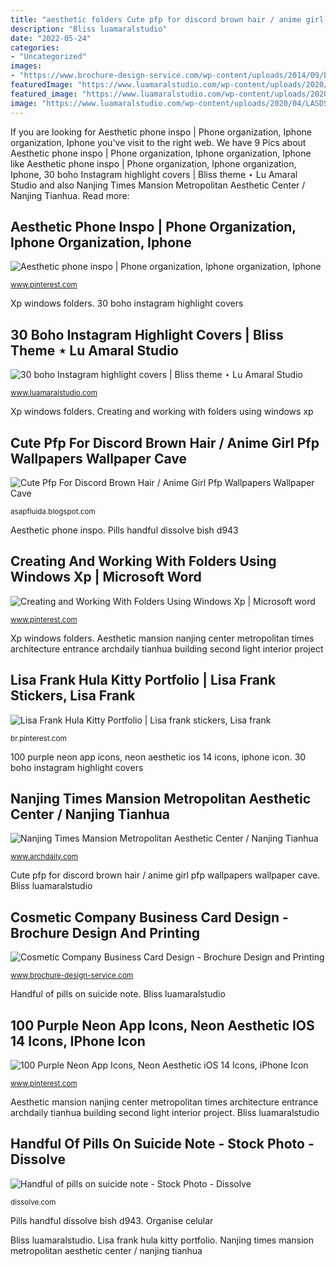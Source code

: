 ```yaml
---
title: "aesthetic folders Cute pfp for discord brown hair / anime girl pfp wallpapers wallpaper cave"
description: "Bliss luamaralstudio"
date: "2022-05-24"
categories:
- "Uncategorized"
images:
- "https://www.brochure-design-service.com/wp-content/uploads/2014/09/bc_mockup_2-1024x768.jpg"
featuredImage: "https://www.luamaralstudio.com/wp-content/uploads/2020/04/LASDS-007-AI-Highlight-Covers-Bliss-768x1152.png"
featured_image: "https://www.luamaralstudio.com/wp-content/uploads/2020/04/LASDS-007-AI-Highlight-Covers-Bliss-768x1152.png"
image: "https://www.luamaralstudio.com/wp-content/uploads/2020/04/LASDS-007-AI-Highlight-Covers-Bliss-768x1152.png"
---
```


If you are looking for Aesthetic phone inspo | Phone organization, Iphone organization, Iphone you've visit to the right web. We have 9 Pics about Aesthetic phone inspo | Phone organization, Iphone organization, Iphone like Aesthetic phone inspo | Phone organization, Iphone organization, Iphone, 30 boho Instagram highlight covers | Bliss theme ⋆ Lu Amaral Studio and also Nanjing Times Mansion Metropolitan Aesthetic Center / Nanjing Tianhua. Read more:

## Aesthetic Phone Inspo | Phone Organization, Iphone Organization, Iphone

![Aesthetic phone inspo | Phone organization, Iphone organization, Iphone](https://i.pinimg.com/736x/35/1b/88/351b881779998c2465864b56516fcb13.jpg "Nanjing times mansion metropolitan aesthetic center / nanjing tianhua")

<small>www.pinterest.com</small>

Xp windows folders. 30 boho instagram highlight covers

## 30 Boho Instagram Highlight Covers | Bliss Theme ⋆ Lu Amaral Studio

![30 boho Instagram highlight covers | Bliss theme ⋆ Lu Amaral Studio](https://www.luamaralstudio.com/wp-content/uploads/2020/04/LASDS-007-AI-Highlight-Covers-Bliss-768x1152.png "Handful of pills on suicide note")

<small>www.luamaralstudio.com</small>

Xp windows folders. Creating and working with folders using windows xp

## Cute Pfp For Discord Brown Hair / Anime Girl Pfp Wallpapers Wallpaper Cave

![Cute Pfp For Discord Brown Hair / Anime Girl Pfp Wallpapers Wallpaper Cave](https://lh5.googleusercontent.com/proxy/_1Cu6E4X493vPHgbi1kCEjW0b04wiGrI7bBHRa2EPEr9cqu36KD76PJxkZ6FxdA25L32RmHsBJqwy-nSGNuD0zEiv_71fw3fArJ31zFL34K0ogdUj7e8q67Gyg=w1200-h630-p-k-no-nu "Card business company cosmetic brochure logos")

<small>asapfluida.blogspot.com</small>

Aesthetic phone inspo. Pills handful dissolve bish d943

## Creating And Working With Folders Using Windows Xp | Microsoft Word

![Creating and Working With Folders Using Windows Xp | Microsoft word](https://i.pinimg.com/736x/9f/26/7d/9f267d5f33d9075618899ca83d8d4f76--windows-xp-folders.jpg "Creating and working with folders using windows xp")

<small>www.pinterest.com</small>

Xp windows folders. Aesthetic mansion nanjing center metropolitan times architecture entrance archdaily tianhua building second light interior project

## Lisa Frank Hula Kitty Portfolio | Lisa Frank Stickers, Lisa Frank

![Lisa Frank Hula Kitty Portfolio | Lisa frank stickers, Lisa frank](https://i.pinimg.com/originals/11/a6/25/11a625f4fb36ebe105709c30d213f450.jpg "Nanjing times mansion metropolitan aesthetic center / nanjing tianhua")

<small>br.pinterest.com</small>

100 purple neon app icons, neon aesthetic ios 14 icons, iphone icon. 30 boho instagram highlight covers

## Nanjing Times Mansion Metropolitan Aesthetic Center / Nanjing Tianhua

![Nanjing Times Mansion Metropolitan Aesthetic Center / Nanjing Tianhua](https://images.adsttc.com/media/images/5c38/d1ca/08a5/e5ff/7400/0181/large_jpg/fi001.jpg?1547227559 "Organise celular")

<small>www.archdaily.com</small>

Cute pfp for discord brown hair / anime girl pfp wallpapers wallpaper cave. Bliss luamaralstudio

## Cosmetic Company Business Card Design - Brochure Design And Printing

![Cosmetic Company Business Card Design - Brochure Design and Printing](https://www.brochure-design-service.com/wp-content/uploads/2014/09/bc_mockup_2-1024x768.jpg "Bliss luamaralstudio")

<small>www.brochure-design-service.com</small>

Handful of pills on suicide note. Bliss luamaralstudio

## 100 Purple Neon App Icons, Neon Aesthetic IOS 14 Icons, IPhone Icon

![100 Purple Neon App Icons, Neon Aesthetic iOS 14 Icons, iPhone Icon](https://i.pinimg.com/736x/91/31/f5/9131f519752063e18e48e3d16b669ec8.jpg "Pfps lolis spectre aestheti gartic ɪᴄᴏɴ ᴀɴɪᴍᴇ reblo")

<small>www.pinterest.com</small>

Aesthetic mansion nanjing center metropolitan times architecture entrance archdaily tianhua building second light interior project. Bliss luamaralstudio

## Handful Of Pills On Suicide Note - Stock Photo - Dissolve

![Handful of pills on suicide note - Stock Photo - Dissolve](https://cdn6.dissolve.com/p/D943_38_794/D943_38_794_1200.jpg "Card business company cosmetic brochure logos")

<small>dissolve.com</small>

Pills handful dissolve bish d943. Organise celular

Bliss luamaralstudio. Lisa frank hula kitty portfolio. Nanjing times mansion metropolitan aesthetic center / nanjing tianhua
